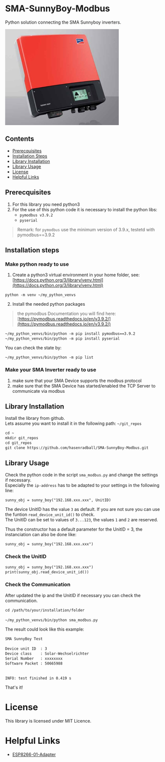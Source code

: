# SMA-SunnyBoy-Modbus
Python solution connecting the SMA Sunnyboy inverters.

![SMA-SunnyBoy](./docs/SMA/SMA-SunnyBoy.jpg)

## Contents
* [Prerecquisites](#prerecquisites)
* [Installation Steps](#installation-steps)
* [Library Installation](#library-installation)
* [Library Usage](#library-usage)
* [License](#license)
* [Helpful Links](#helpful-links)

## Prerecquisites
1. For this library you need python3
2. For the use of this python code it is necessary to install the python libs:
    - `pymodbus v3.9.2`
    - `pyserial`
> Remark: for `pymodbus` use the minimum version of 3.9.x, testetd with pymodbus==3.9.2

## Installation steps
### Make python ready to use
1) Create a python3 virtual environment in your home folder, see:<br>
[https://docs.python.org/3/library/venv.html](https://docs.python.org/3/library/venv.html)

```
python -m venv ~/my_python_venvs
```
2. Install the needed python packages

> the pymodbus Documentation you will find here:<br>
[https://pymodbus.readthedocs.io/en/v3.9.2/](https://pymodbus.readthedocs.io/en/v3.9.2/)

```
~/my_python_venvs/bin/python -m pip install pymodbus==3.9.2
~/my_python_venvs/bin/python -m pip install pyserial
```
You can check the state by:

```
~/my_python_venvs/bin/python -m pip list
```



 ### Make your SMA Inverter ready to use
1. make sure that your SMA Device supports the modbus protocol
2. make sure that the SMA Device has started/enabled the TCP Server to communicate via modbus

## Library Installation
Install the library from github.<br>
Lets assume you want to install it in the following path: `~/git_repos`

```
cd ~
mkdir git_repos
cd git_repos
git clone https://github.com/hasenradball/SMA-SunnyBoy-Modbus.git
```
## Library Usage

Check the python code in the script `sma_modbus.py` and change the settings if necessary.<br>
Especially the `ip-address` has to be adapted to your settings in the following line:

```
sunny_obj = sunny_boy("192.168.xxx.xxx", UnitID)
```
The device UnitID has the value  `3` as default. If you are not sure you can use the funtion `read_device_unit_id()` to check.<br>
The UnitID can be set to values of `3...123`, the values `1` and `2` are reserved.<br>

Thus the constructor has a default parameter for the UnitID = 3, the instanciation can also be done like:
```
sunny_obj = sunny_boy("192.168.xxx.xxx")
```
### Check the UnitID
```
sunny_obj = sunny_boy("192.168.xxx.xxx")
print(sunny_obj.read_device_unit_id())
```

### Check the Communication
After updated the ip and the UnitID if necessary you can check the communication.


```
cd /path/to/your/installation/folder

~/my_python_venvs/bin/python sma_modbus.py
```

The result could look like this example:

```
SMA SunnyBoy Test

Device unit ID  : 3
Device class    : Solar-Wechselrichter
Serial Number   : xxxxxxxx
Software Packet : 50665988


INFO: test finished in 0.419 s

```
That's it!


# License
This library is licensed under MIT Licence.

# Helpful Links
* [ESP8266-01-Adapter](https://esp8266-01-adapter.de)
